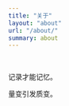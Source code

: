 ```yaml
---
title: "关于"
layout: "about"
url: "/about/"
summary: about
---
```


<br>

记录才能记忆。
<br>

量变引发质变。



